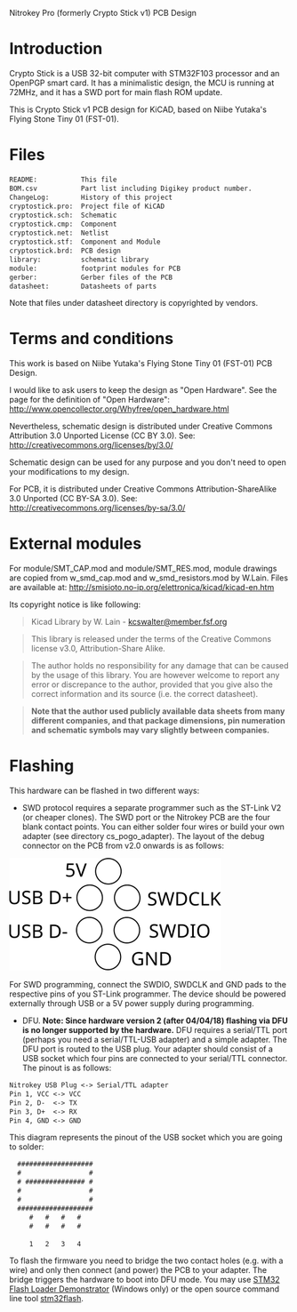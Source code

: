 Nitrokey Pro (formerly Crypto Stick v1) PCB Design

Introduction
==============

Crypto Stick is a USB 32-bit computer with STM32F103 processor and
an OpenPGP smart card. It has a minimalistic design, the MCU is running
at 72MHz, and it has a SWD port for main flash ROM update.

This is Crypto Stick v1 PCB design for KiCAD, based on Niibe
Yutaka's Flying Stone Tiny 01 (FST-01).

Files
=====

    README:           This file
    BOM.csv           Part list including Digikey product number.
    ChangeLog:        History of this project
    cryptostick.pro:  Project file of KiCAD
    cryptostick.sch:  Schematic
    cryptostick.cmp:  Component
    cryptostick.net:  Netlist
    cryptostick.stf:  Component and Module
    cryptostick.brd:  PCB design
    library:          schematic library
    module:           footprint modules for PCB
    gerber:           Gerber files of the PCB
    datasheet:        Datasheets of parts

Note that files under datasheet directory is copyrighted by vendors.

Terms and conditions
====================

This work is based on Niibe Yutaka's Flying Stone Tiny 01 (FST-01) PCB Design.

I would like to ask users to keep the design as "Open Hardware".  See
the page for the definition of "Open Hardware":
http://www.opencollector.org/Whyfree/open_hardware.html

Nevertheless, schematic design is distributed under Creative Commons
Attribution 3.0 Unported License (CC BY 3.0).  See:
http://creativecommons.org/licenses/by/3.0/

Schematic design can be used for any purpose and you don't need to
open your modifications to my design.

For PCB, it is distributed under Creative Commons
Attribution-ShareAlike 3.0 Unported (CC BY-SA 3.0).  See:
http://creativecommons.org/licenses/by-sa/3.0/


External modules
================

For module/SMT_CAP.mod and module/SMT_RES.mod, module drawings are
copied from w_smd_cap.mod and w_smd_resistors.mod by W.Lain.  Files
are available at:
http://smisioto.no-ip.org/elettronica/kicad/kicad-en.htm

Its copyright notice is like following:

> Kicad Library by W. Lain - kcswalter@member.fsf.org

> This library is released under the terms of the Creative Commons
license v3.0, Attribution-Share Alike.

> The author holds no responsibility for any damage that can be caused
by the usage of this library. You are however welcome to report any
error or discrepance to the author, provided that you give also the
correct information and its source (i.e. the correct datasheet).

> **Note that the author used publicly available data sheets from many
different companies, and that package dimensions, pin numeration and
schematic symbols may vary slightly between companies.**


Flashing
========

This hardware can be flashed in two different ways:

* SWD protocol requires a separate programmer such as the ST-Link V2 (or cheaper clones). The SWD port or the Nitrokey PCB are the four blank contact points. You can either solder four wires or build your own adapter (see directory cs_pogo_adapter). The layout of the debug connector on the PCB from v2.0 onwards is as follows:

![NK Pro v2.0 Programming Connector Layout](conn_layout.png)

For SWD programming, connect the SWDIO, SWDCLK and GND pads to the respective pins of you ST-Link programmer. The device should be powered externally through USB  or a 5V power supply during programming.

* DFU. 
**Note: Since hardware version 2 (after 04/04/18) flashing via DFU is no longer supported by the hardware.** 
DFU requires a serial/TTL port (perhaps you need a serial/TTL-USB adapter) and a simple adapter. The DFU port is routed to the USB plug. Your adapter should consist of a USB socket which four pins are connected to your serial/TTL connector. The pinout is as follows:

```
Nitrokey USB Plug <-> Serial/TTL adapter
Pin 1, VCC <-> VCC
Pin 2, D-  <-> TX
Pin 3, D+  <-> RX
Pin 4, GND <-> GND
```

This diagram represents the pinout of the USB socket which you are going to solder:

```
  ################### 
  #                 # 
  # ############### # 
  #                 # 
  #                 # 
  ################### 
     #   #   #   #   
     #   #   #   #    

     1   2   3   4
```

To flash the firmware you need to bridge the two contact holes (e.g. with a wire) and only then connect (and power) the PCB to your adapter. The bridge triggers the hardware to boot into DFU mode. You may use [STM32 Flash Loader Demonstrator](http://www.st.com/content/st_com/en/products/development-tools/software-development-tools/stm32-software-development-tools/stm32-programmers/flasher-stm32.html) (Windows only) or the open source command line tool [stm32flash](http://stm32flash.sourceforge.net).

